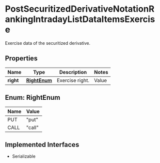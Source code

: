 

# PostSecuritizedDerivativeNotationRankingIntradayListDataItemsExercise

Exercise data of the securitized derivative.

## Properties

Name | Type | Description | Notes
------------ | ------------- | ------------- | -------------
**right** | [**RightEnum**](#RightEnum) | Exercise right. | Value | Description | | --- | --- | | put | A put option gives buyer the right, but not the obligation, to sell an asset at a specified price within a specific time period. Put is synonymous to short or bear and is used in a broader sense for products that make profits from falling underlying levels. | | call | A call option gives buyer the right, but not the obligation, to buy an asset at a specified price within a specific time period. Call is synonymous to long or bull and is used in a broader sense for products that make profits from rising underlying levels. |   |  [optional]



## Enum: RightEnum

Name | Value
---- | -----
PUT | &quot;put&quot;
CALL | &quot;call&quot;


## Implemented Interfaces

* Serializable


